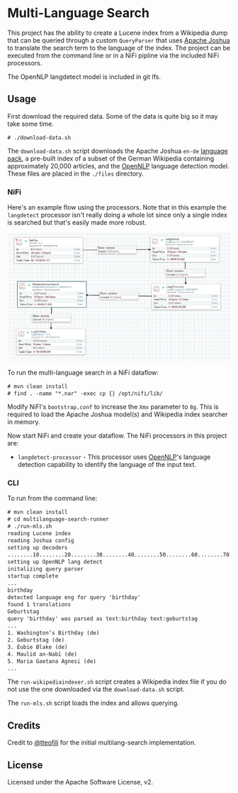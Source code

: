 # Multi-Language Search

This project has the ability to create a Lucene index from a Wikipedia dump that can be queried through a custom `QueryParser` that uses [Apache Joshua](https://cwiki.apache.org/confluence/display/JOSHUA/Apache+Joshua+%28Incubating%29+Home) to translate the search term to the language of the index. The project can be executed from the command line or in a NiFi pipline via the included NiFi processors.

The OpenNLP langdetect model is included in git lfs.

## Usage

First download the required data. Some of the data is quite big so it may take some time.

```
# ./download-data.sh
```

The `download-data.sh` script downloads the Apache Joshua `en-de` [language pack](https://cwiki.apache.org/confluence/display/JOSHUA/Language+Packs), a pre-built index of a subset of the German Wikipedia containing approximately 20,000 articles, and the [OpenNLP](https://opennlp.apache.org/) language detection model. These files are placed in the `./files` directory.

### NiFi

Here's an example flow using the processors. Note that in this example the `langdetect` processor isn't really doing a whole lot since only a single index is searched but that's easily made more robust.

![Flow](https://raw.githubusercontent.com/jzonthemtn/multilanguage-search/master/example-nifi-flow.png)

To run the multi-language search in a NiFi dataflow:

```
# mvn clean install
# find . -name "*.nar" -exec cp {} /opt/nifi/lib/
```

Modify NiFI's `bootstrap.conf` to increase the `Xmx` parameter to `8g`. This is required to load the Apache Joshua model(s) and Wikipedia index searcher in memory.

Now start NiFi and create your dataflow. The NiFi processors in this project are:

* `langdetect-processor` - This processor uses [OpenNLP](https://opennlp.apache.org/)'s language detection capability to identify the language of the input text.

### CLI

To run from the command line:

```
# mvn clean install
# cd multilanguage-search-runner
# ./run-mls.sh
reading Lucene index
reading Joshua config
setting up decoders
........10........20........30........40........50........60........70........80........90.....100%
setting up OpenNLP lang detect
initalizing query parser
startup complete
...
birthday
detected language eng for query 'birthday'
found 1 translations
Geburtstag
query 'birthday' was parsed as text:birthday text:geburtstag
...
1. Washington’s Birthday (de)
2. Geburtstag (de)
3. Eubie Blake (de)
4. Maulid an-Nabī (de)
5. Maria Gaetana Agnesi (de)
...
```

The `run-wikipediaindexer.sh` script creates a Wikipedia index file if you do not use the one downloaded via the `download-data.sh` script.

The `run-mls.sh` script loads the index and allows querying.

## Credits

Credit to [@tteofili](https://github.com/tteofili) for the initial multilang-search implementation.

## License

Licensed under the Apache Software License, v2.
